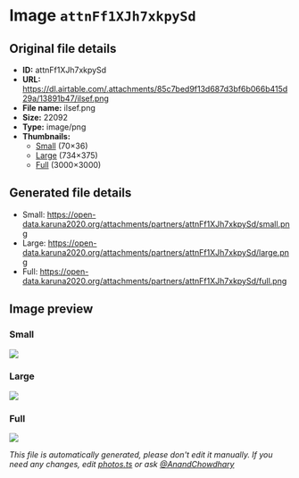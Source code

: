 # Image `attnFf1XJh7xkpySd`

## Original file details

- **ID:** attnFf1XJh7xkpySd
- **URL:** https://dl.airtable.com/.attachments/85c7bed9f13d687d3bf6b066b415d29a/13891b47/ilsef.png
- **File name:** ilsef.png
- **Size:** 22092
- **Type:** image/png
- **Thumbnails:**
  - [Small](https://dl.airtable.com/.attachmentThumbnails/f6ff388e537a508b91f07f5d8e6529c1/94450da4) (70×36)
  - [Large](https://dl.airtable.com/.attachmentThumbnails/0a9f0848456c2da393ffa8f4400e0084/ea526320) (734×375)
  - [Full](https://dl.airtable.com/.attachmentThumbnails/dae7a339df0b9b23024f66b16c66babe/90fa83b5) (3000×3000)

## Generated file details

- Small: https://open-data.karuna2020.org/attachments/partners/attnFf1XJh7xkpySd/small.png
- Large: https://open-data.karuna2020.org/attachments/partners/attnFf1XJh7xkpySd/large.png
- Full: https://open-data.karuna2020.org/attachments/partners/attnFf1XJh7xkpySd/full.png

## Image preview

### Small

![](https://open-data.karuna2020.org/attachments/partners/attnFf1XJh7xkpySd/small.png)

### Large

![](https://open-data.karuna2020.org/attachments/partners/attnFf1XJh7xkpySd/large.png)

### Full

![](https://open-data.karuna2020.org/attachments/partners/attnFf1XJh7xkpySd/full.png)

_This file is automatically generated, please don't edit it manually. If you need any changes, edit [photos.ts](/photos.ts) or ask [@AnandChowdhary](https://github.com/AnandChowdhary)_

